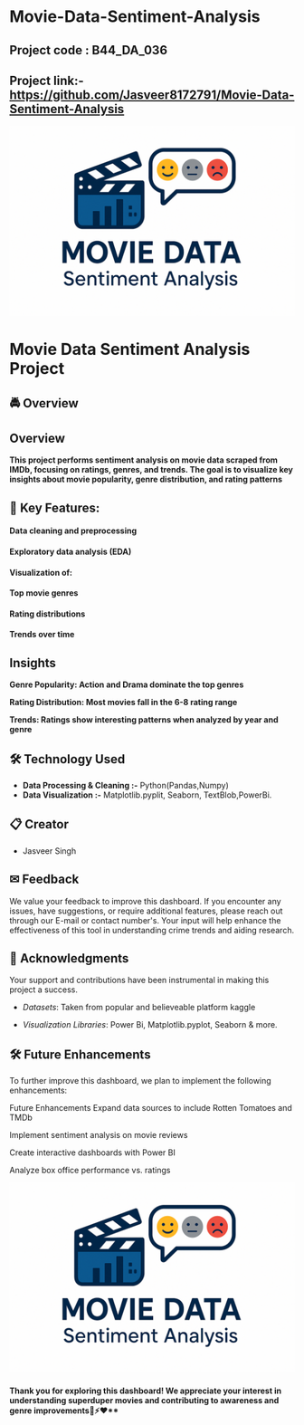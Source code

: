 # Movie-Data-Sentiment-Analysis

## Project code : B44_DA_036 ##
## Project link:- https://github.com/Jasveer8172791/Movie-Data-Sentiment-Analysis

![cand1](https://github.com/Jasveer8172791/Movie-Data-Sentiment-Analysis/blob/main/logo.png)

# Movie Data Sentiment Analysis Project


## 🚔 Overview
## Overview
**This project performs sentiment analysis on movie data scraped from IMDb, focusing on ratings, genres, and trends. The goal is to visualize key insights about movie popularity, genre distribution, and rating patterns**


## 📌 Key Features:

#### Data cleaning and preprocessing

#### Exploratory data analysis (EDA)

#### Visualization of:

#### Top movie genres

#### Rating distributions

#### Trends over time

## Insights
**Genre Popularity: Action and Drama dominate the top genres**

**Rating Distribution: Most movies fall in the 6-8 rating range**

**Trends: Ratings show interesting patterns when analyzed by year and genre**


## 🛠 Technology Used

- **Data Processing & Cleaning :-**  Python(Pandas,Numpy)
- **Data Visualization :-** Matplotlib.pyplit, Seaborn, TextBlob,PowerBi.


## 📋 Creator
- Jasveer Singh


## ✉ Feedback
We value your feedback to improve this dashboard. 
If you encounter any issues, have suggestions, or require additional features, please reach out through our E-mail or contact number's. Your input will help enhance the effectiveness of this tool in understanding crime trends and aiding research.


## 🤝 Acknowledgments
Your support and contributions have been instrumental in making this project a success.

- *Datasets*: Taken from popular and believeable platform kaggle

- *Visualization Libraries*: Power Bi, Matplotlib.pyplot, Seaborn & more.


## 🛠 Future Enhancements
To further improve this dashboard, we plan to implement the following enhancements:

Future Enhancements
Expand data sources to include Rotten Tomatoes and TMDb

Implement sentiment analysis on movie reviews

Create interactive dashboards with Power BI

Analyze box office performance vs. ratings


![cand1](https://github.com/Jasveer8172791/Movie-Data-Sentiment-Analysis/blob/main/logo.png)
#### Thank you for exploring this dashboard! We appreciate your interest in understanding superduper movies and contributing to awareness and genre improvements🚗⚡❤**

